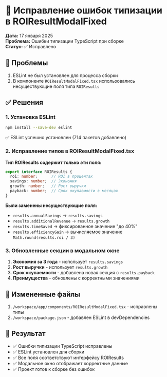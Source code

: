 # 🔧 Исправление ошибок типизации в ROIResultModalFixed

**Дата:** 17 января 2025  
**Проблема:** Ошибки типизации TypeScript при сборке  
**Статус:** ✅ Исправлено

## 🐛 Проблемы

1. ESLint не был установлен для процесса сборки
2. В компоненте `ROIResultModalFixed.tsx` использовались несуществующие поля типа `ROIResults`

## ✅ Решения

### 1. Установка ESLint

```bash
npm install --save-dev eslint
```
✅ ESLint успешно установлен (714 пакетов добавлено)

### 2. Исправление типов в ROIResultModalFixed.tsx

**Тип ROIResults содержит только эти поля:**
```typescript
export interface ROIResults {
  roi: number;      // ROI в процентах
  savings: number;  // Экономия
  growth: number;   // Рост выручки
  payback: number;  // Срок окупаемости в месяцах
}
```

**Были заменены несуществующие поля:**
- `results.annualSavings` → `results.savings`
- `results.additionalRevenue` → `results.growth`
- `results.timeSaved` → фиксированное значение "до 40%"
- `results.efficiencyGain` → вычисляемое значение `Math.round(results.roi / 3)`

### 3. Обновленные секции в модальном окне

1. **Экономия за 3 года** - использует `results.savings`
2. **Рост выручки** - использует `results.growth`
3. **Срок окупаемости** - добавлена новая секция с `results.payback`
4. **Преимущества** - обновлены с корректными значениями

## 📂 Измененные файлы

1. `/workspace/app/components/ROIResultModalFixed.tsx` - исправлены типы
2. `/workspace/package.json` - добавлен ESLint в devDependencies

## 🎯 Результат

- ✅ Ошибки типизации TypeScript исправлены
- ✅ ESLint установлен для сборки
- ✅ Все поля соответствуют интерфейсу ROIResults
- ✅ Модальное окно отображает корректные данные
- ✅ Проект готов к сборке без ошибок